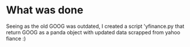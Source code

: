 # What was done

Seeing as the old GOOG was outdated, I created a script 'yfinance.py that return GOOG as a panda object with updated data scrapped from yahoo fiance :)
